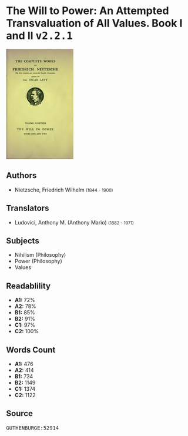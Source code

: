 # The Will to Power: An Attempted Transvaluation of All Values. Book I and II <kbd>v2.2.1</kbd>

![](./cover.medium.jpg "")

## Authors


 - Nietzsche, Friedrich Wilhelm <small>(1844 - 1900)</small>

## Translators


 - Ludovici, Anthony M. (Anthony Mario) <small>(1882 - 1971)</small>

## Subjects


 - Nihilism (Philosophy)
 - Power (Philosophy)
 - Values

## Readablility


 - **A1:** 72%
 - **A2:** 78%
 - **B1:** 85%
 - **B2:** 91%
 - **C1:** 97%
 - **C2:** 100%

## Words Count


 - **A1:** 476
 - **A2:** 414
 - **B1:** 734
 - **B2:** 1149
 - **C1:** 1374
 - **C2:** 1122

## Source


<kbd>GUTHENBURGE:52914</kbd>
